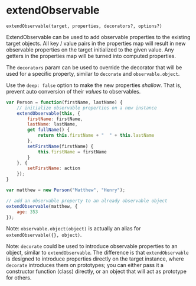 # extendObservable

`extendObservable(target, properties, decorators?, options?)`

ExtendObservable can be used to add observable properties to the existing target objects.
All key / value pairs in the properties map will result in new observable properties on the target initialized to the given value.
Any getters in the properties map will be turned into computed properties.

The `decorators` param can be used to override the decorator that will be used for a specific property, similar to `decorate` and `observable.object`.

Use the `deep: false` option to make the new properties _shallow_. That is, prevent auto conversion of their _values_ to observables.

```javascript
var Person = function(firstName, lastName) {
	// initialize observable properties on a new instance
	extendObservable(this, {
		firstName: firstName,
		lastName: lastName,
		get fullName() {
			return this.firstName + "  " + this.lastName
		},
		setFirstName(firstName) {
			this.firstName = firstName
		}
	}, {
		setFirstName: action
	});
}

var matthew = new Person("Matthew", "Henry");

// add an observable property to an already observable object
extendObservable(matthew, {
	age: 353
});
```

Note:  `observable.object(object)` is actually an alias for `extendObservable({}, object)`.

Note: `decorate` could be used to introduce observable properties to an object, similar to `extendObservable`. The difference is that `extendObservable` is designed to introduce properties directly on the target instance, where `decorate` introduces them on prototypes; you can either pass it a constructor function (class) directly, or an object that will act as prototype for others.
